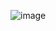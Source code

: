 <!-- ![image](https://user-images.githubusercontent.com/58919619/230759640-354bdef3-0369-4e44-aacc-73aa7154fac9.png) -->
![image](https://user-images.githubusercontent.com/58919619/230759715-bd9f6156-c8fc-4c40-9f96-520c8eb9875e.png)
